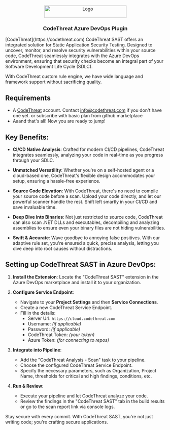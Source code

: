 
<!-- PROJECT LOGO -->
<br />
<p align="center">
  <a href="https://codethreat.com">
    <img src="https://www.codethreat.com/_next/static/media/ct-logo.0cc6530f.svg" alt="Logo" width="259" height="39">
  </a>

  <h3 align="center">CodeThreat Azure DevOps Plugin</h3>

</p>
[CodeThreat](https://codethreat.com)  CodeThreat SAST offers an integrated solution for Static Application Security Testing. Designed to uncover, monitor, and resolve security vulnerabilities within your source code, CodeThreat seamlessly integrates with the Azure DevOps environment, ensuring that security checks become an integral part of your Software Development Life Cycle (SDLC).

With CodeThreat custom rule engine, we have wide language and framework support without sacrificing quality.

## Requirements

* A [CodeThreat](https://cloud.codethreat.com) account. Contact info@codethreat.com if you don't have one yet. or subscribe with basic plan from github marketplace
* Aaand that's all! Now you are ready to jump!

## Key Benefits:

-   **CI/CD Native Analysis**: Crafted for modern CI/CD pipelines, CodeThreat integrates seamlessly, analyzing your code in real-time as you progress through your SDLC.
    
-   **Unmatched Versatility**: Whether you're on a self-hosted agent or a cloud-based one, CodeThreat's flexible design accommodates your setup, ensuring a hassle-free experience.
    
-   **Source Code Elevation**: With CodeThreat, there's no need to compile your source code before a scan. Upload your code directly, and let our powerful scanner handle the rest. Shift left smartly in your CI/CD and save invaluable time.
    
-   **Deep Dive into Binaries**: Not just restricted to source code, CodeThreat can also scan .NET DLLs and executables, decompiling and analyzing assemblies to ensure even your binary files are not hiding vulnerabilities.
        
-   **Swift & Accurate**: Wave goodbye to annoying false positives. With our adaptive rule set, you're ensured a quick, precise analysis, letting you dive deep into root causes without distractions.

## Setting up CodeThreat SAST in Azure DevOps:

1.  **Install the Extension**: Locate the "CodeThreat SAST" extension in the Azure DevOps marketplace and install it to your organization.
    
2.  **Configure Service Endpoint**:
    
    -   Navigate to your **Project Settings** and then **Service Connections**.
    -   Create a new CodeThreat Service Endpoint.
    -   Fill in the details:
        -   Server Url: `https://cloud.codethreat.com`
        -   Username: _(if applicable)_
        -   Password: _(if applicable)_
        -   CodeThreat Token: _(your token)_
        -   Azure Token: _(for connecting to repos)_
3.  **Integrate into Pipeline**:
    
    -   Add the "CodeThreat Analysis - Scan" task to your pipeline.
    -   Choose the configured CodeThreat Service Endpoint.
    -   Specify the necessary parameters, such as Organization, Project Name, thresholds for critical and high findings, conditions, etc.
4.  **Run & Review**:
    
    -   Execute your pipeline and let CodeThreat analyze your code.
    -   Review the findings in the "CodeThreat SAST" tab in the build results or go to the scan report link via console logs.

Stay secure with every commit. With CodeThreat SAST, you're not just writing code; you're crafting secure applications.
